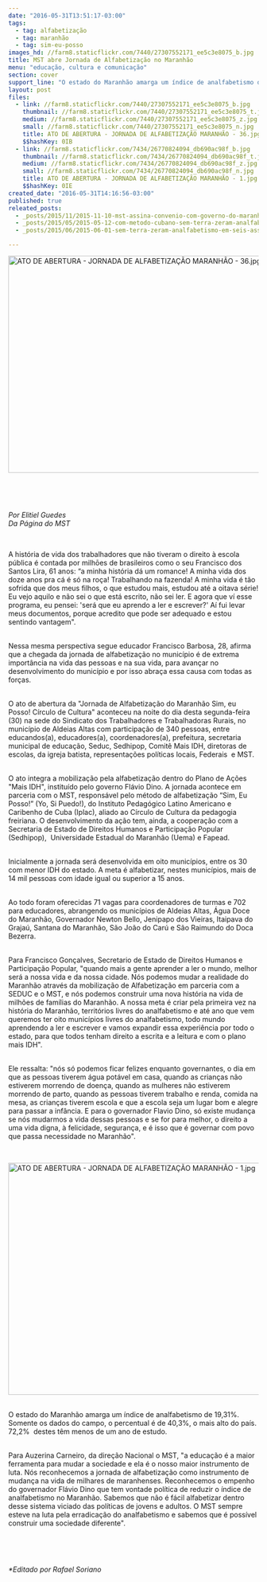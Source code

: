 ```yaml
---
date: "2016-05-31T13:51:17-03:00"
tags:
  - tag: alfabetização
  - tag: maranhão
  - tag: sim-eu-posso
images_hd: //farm8.staticflickr.com/7440/27307552171_ee5c3e8075_b.jpg
title: MST abre Jornada de Alfabetização no Maranhão
menu: "educação, cultura e comunicação"
section: cover
support_line: "O estado do Maranhão amarga um índice de analfabetismo de 19,31%. Somente os dados do campo, o percentual é de 40,3%, o mais alto do país. 72,2%  destes têm menos de um ano de estudo."
layout: post
files:
  - link: //farm8.staticflickr.com/7440/27307552171_ee5c3e8075_b.jpg
    thumbnail: //farm8.staticflickr.com/7440/27307552171_ee5c3e8075_t.jpg
    medium: //farm8.staticflickr.com/7440/27307552171_ee5c3e8075_z.jpg
    small: //farm8.staticflickr.com/7440/27307552171_ee5c3e8075_n.jpg
    title: ATO DE ABERTURA - JORNADA DE ALFABETIZAÇÃO MARANHÃO - 36.jpg
    $$hashKey: 0IB
  - link: //farm8.staticflickr.com/7434/26770824094_db690ac98f_b.jpg
    thumbnail: //farm8.staticflickr.com/7434/26770824094_db690ac98f_t.jpg
    medium: //farm8.staticflickr.com/7434/26770824094_db690ac98f_z.jpg
    small: //farm8.staticflickr.com/7434/26770824094_db690ac98f_n.jpg
    title: ATO DE ABERTURA - JORNADA DE ALFABETIZAÇÃO MARANHÃO - 1.jpg
    $$hashKey: 0IE
created_date: "2016-05-31T14:16:56-03:00"
published: true
releated_posts:
  - _posts/2015/11/2015-11-10-mst-assina-convenio-com-governo-do-maranhao-para-enfrentar-alto-indice-de-analfabetismo.md
  - _posts/2015/05/2015-05-12-com-metodo-cubano-sem-terra-zeram-analfabetismo-em-sete-assentamentos-da-bahia.md
  - _posts/2015/06/2015-06-01-sem-terra-zeram-analfabetismo-em-seis-assentamentos-na-bahia.md

---
```

<p><img alt="ATO DE ABERTURA - JORNADA DE ALFABETIZAÇÃO MARANHÃO - 36.jpg" height="436" src="//farm8.staticflickr.com/7440/27307552171_ee5c3e8075_b.jpg" width="700" /></p>

<p>&nbsp;</p>

<p>&nbsp;</p>

<p><em>Por Elitiel Guedes<br />
Da P&aacute;gina do MST</em></p>

<p>&nbsp;</p>

<p>A hist&oacute;ria de vida dos trabalhadores que n&atilde;o tiveram o direito &agrave; escola p&uacute;blica &eacute; contada por milhōes de brasileiros como o seu Francisco dos Santos Lira, 61 anos: &ldquo;a minha hist&oacute;ria d&aacute; um romance! A minha vida dos doze anos pra c&aacute; &eacute; s&oacute; na ro&ccedil;a! Trabalhando na fazenda! A minha vida &eacute; t&atilde;o sofrida que dos meus filhos, o que estudou mais, estudou at&eacute; a oitava s&eacute;rie! Eu vejo aquilo e n&atilde;o sei o que est&aacute; escrito, n&atilde;o sei ler. E agora que v&iacute; esse programa, eu pensei: &#39;ser&aacute; que eu aprendo a ler e escrever?&#39; A&iacute; fui levar meus documentos, porque acredito que pode ser adequado e estou sentindo vantagem&quot;.</p>

<p><br />
Nessa mesma perspectiva segue educador Francisco Barbosa, 28, afirma que a chegada da jornada de alfabetiza&ccedil;&atilde;o no munic&iacute;pio &eacute; de extrema import&acirc;ncia na vida das pessoas e na sua vida, para avan&ccedil;ar no desenvolvimento do munic&iacute;pio e por isso abra&ccedil;a essa causa com todas as for&ccedil;as.</p>

<p><br />
O ato de abertura da &quot;Jornada de Alfabetiza&ccedil;&atilde;o do Maranh&atilde;o Sim, eu Posso! C&iacute;rculo de Cultura&quot; aconteceu na noite do dia desta segunda-feira (30) na sede do Sindicato dos Trabalhadores e Trabalhadoras Rurais, no munic&iacute;pio de Aldeias Altas com participa&ccedil;&atilde;o de 340 pessoas, entre educandos(a), educadores(a), coordenadores(a), prefeitura, secretaria municipal de educa&ccedil;&atilde;o, Seduc, Sedhipop, Comit&ecirc; Mais IDH, diretoras de escolas, da igreja batista, representa&ccedil;&otilde;es pol&iacute;ticas locais, Federais&nbsp; e MST.</p>

<p><br />
O ato integra a mobiliza&ccedil;&atilde;o pela alfabetiza&ccedil;&atilde;o dentro do Plano de A&ccedil;&otilde;es &quot;Mais IDH&quot;, institu&iacute;do pelo governo Fl&aacute;vio Dino. A jornada acontece em parceria com o MST, respons&aacute;vel pelo m&eacute;todo de alfabetiza&ccedil;&atilde;o &ldquo;Sim, Eu Posso!&rdquo; (Yo, Si Puedo!), do Instituto Pedag&oacute;gico Latino Americano e Caribenho de Cuba (Iplac), aliado ao C&iacute;rculo de Cultura da pedagogia freiriana. O desenvolvimento da a&ccedil;&atilde;o tem, ainda, a coopera&ccedil;&atilde;o com a Secretaria de Estado de Direitos Humanos e Participa&ccedil;&atilde;o Popular (Sedhipop),&nbsp; Universidade Estadual do Maranh&atilde;o (Uema) e Fapead.</p>

<p><br />
Inicialmente a jornada ser&aacute; desenvolvida em oito munic&iacute;pios, entre os 30 com menor IDH do estado. A meta &eacute; alfabetizar, nestes munic&iacute;pios, mais de 14 mil pessoas com idade igual ou superior a 15 anos.</p>

<p><br />
Ao todo foram oferecidas 71 vagas para coordenadores de turmas e 702 para educadores, abrangendo os munic&iacute;pios de Aldeias Altas, &Aacute;gua Doce do Maranh&atilde;o, Governador Newton Bello, Jenipapo dos Vieiras, Itaipava do Graja&uacute;, Santana do Maranh&atilde;o, S&atilde;o Jo&atilde;o do Car&uacute; e S&atilde;o Raimundo do Doca Bezerra.</p>

<p><br />
Para Francisco Gon&ccedil;alves, Secretario de Estado de Direitos Humanos e Participa&ccedil;&atilde;o Popular, &quot;quando mais a gente aprender a ler o mundo, melhor ser&aacute; a nossa vida e da nossa cidade. N&oacute;s podemos mudar a realidade do Maranh&atilde;o atrav&eacute;s da mobiliza&ccedil;&atilde;o de Alfabetiza&ccedil;&atilde;o em parceria com a SEDUC e o MST, e n&oacute;s podemos construir uma nova hist&oacute;ria na vida de milh&otilde;es de fam&iacute;lias do Maranh&atilde;o. A nossa meta &eacute; criar pela primeira vez na hist&oacute;ria do Maranh&atilde;o, territ&oacute;rios livres do analfabetismo e at&eacute; ano que vem queremos ter oito munic&iacute;pios livres do analfabetismo, todo mundo aprendendo a ler e escrever e vamos expandir essa experi&ecirc;ncia por todo o estado, para que todos tenham direito a escrita e a leitura e com o plano mais IDH&quot;.</p>

<p><br />
Ele ressalta: &quot;n&oacute;s s&oacute; podemos ficar felizes enquanto governantes, o dia em que as pessoas tiverem &aacute;gua pot&aacute;vel em casa, quando as crian&ccedil;as n&atilde;o estiverem morrendo de doen&ccedil;a, quando as mulheres n&atilde;o estiverem morrendo de parto, quando as pessoas tiverem trabalho e renda, comida na mesa, as crian&ccedil;as tiverem escola e que a escola seja um lugar bom e alegre para passar a inf&acirc;ncia. E para o governador Flavio Dino, s&oacute; existe mudan&ccedil;a se n&oacute;s mudarmos a vida dessas pessoas e se for para melhor, o direito a uma vida digna, &agrave; felicidade, seguran&ccedil;a, e &eacute; isso que &eacute; governar com povo que passa necessidade no Maranh&atilde;o&quot;.</p>

<p>&nbsp;</p>

<p><img alt="ATO DE ABERTURA - JORNADA DE ALFABETIZAÇÃO MARANHÃO - 1.jpg" height="466" src="//farm8.staticflickr.com/7434/26770824094_db690ac98f_b.jpg" width="700" /></p>

<p><br />
O estado do Maranh&atilde;o amarga um &iacute;ndice de analfabetismo de 19,31%. Somente os dados do campo, o percentual &eacute; de 40,3%, o mais alto do pa&iacute;s. 72,2%&nbsp; destes t&ecirc;m menos de um ano de estudo.</p>

<p><br />
Para Auzerina Carneiro, da dire&ccedil;&atilde;o Nacional o MST, &quot;a educa&ccedil;&atilde;o &eacute; a maior ferramenta para mudar a sociedade e ela &eacute; o nosso maior instrumento de luta. N&oacute;s reconhecemos a jornada de alfabetiza&ccedil;&atilde;o como instrumento de mudan&ccedil;a na vida de milhares de maranhenses. Reconhecemos o empenho do governador Fl&aacute;vio Dino que tem vontade pol&iacute;tica de reduzir o &iacute;ndice de analfabetismo no Maranh&atilde;o. Sabemos que n&atilde;o &eacute; f&aacute;cil alfabetizar dentro desse sistema viciado das pol&iacute;ticas de jovens e adultos. O MST sempre esteve na luta pela erradica&ccedil;&atilde;o do analfabetismo e sabemos que &eacute; poss&iacute;vel construir uma sociedade diferente&quot;.</p>

<p>&nbsp;</p>

<p>&nbsp;</p>

<p><em>*Editado por Rafael Soriano</em></p>

